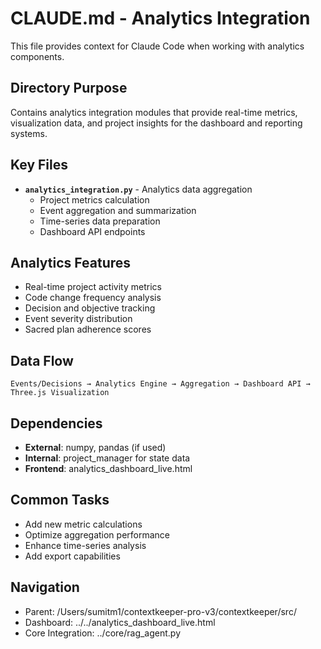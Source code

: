 # CLAUDE.md - Analytics Integration

This file provides context for Claude Code when working with analytics components.

## Directory Purpose
Contains analytics integration modules that provide real-time metrics, visualization data, and project insights for the dashboard and reporting systems.

## Key Files
- **`analytics_integration.py`** - Analytics data aggregation
  - Project metrics calculation
  - Event aggregation and summarization
  - Time-series data preparation
  - Dashboard API endpoints

## Analytics Features
- Real-time project activity metrics
- Code change frequency analysis
- Decision and objective tracking
- Event severity distribution
- Sacred plan adherence scores

## Data Flow
```
Events/Decisions → Analytics Engine → Aggregation → Dashboard API → Three.js Visualization
```

## Dependencies
- **External**: numpy, pandas (if used)
- **Internal**: project_manager for state data
- **Frontend**: analytics_dashboard_live.html

## Common Tasks
- Add new metric calculations
- Optimize aggregation performance
- Enhance time-series analysis
- Add export capabilities

## Navigation
- Parent: /Users/sumitm1/contextkeeper-pro-v3/contextkeeper/src/
- Dashboard: ../../analytics_dashboard_live.html
- Core Integration: ../core/rag_agent.py
